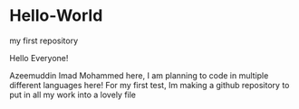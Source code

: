 # Hello-World
my first repository

Hello Everyone!

Azeemuddin Imad Mohammed here, I am planning to code in multiple different languages here! For my first test,
Im making a github repository to put in all my work into a lovely file
